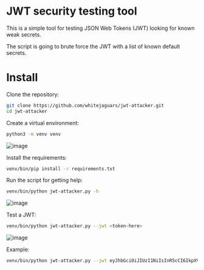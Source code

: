 # JWT security testing tool
This is a simple tool for testing JSON Web Tokens (JWT) looking for known weak secrets.

The script is going to brute force the JWT with a list of known default secrets.

# Install
Clone the repository:
``` bash
git clone https://github.com/whitejaguars/jwt-attacker.git
cd jwt-attacker
```

Create a virtual environment:
``` bash
python3 -m venv venv
```
![image](https://github.com/user-attachments/assets/ff45928d-f578-4afe-83db-dbdc06def1a6)

Install the requirements:
``` bash
venv/bin/pip install -r requirements.txt
```

Run the script for getting help:
``` bash
venv/bin/python jwt-attacker.py -h
```
![image](https://github.com/user-attachments/assets/dff4af9f-fdb3-408f-9486-1c3bebc3a5ef)


Test a JWT:
``` bash
venv/bin/python jwt-attacker.py --jwt <token-here>
```

![image](https://github.com/user-attachments/assets/04651fd9-0478-4be5-ba8d-dfbf7aaa576d)

Example:
``` bash
venv/bin/python jwt-attacker.py --jwt eyJhbGciOiJIUzI1NiIsInR5cCI6IkpXVCJ9.eyJzdWIiOiIxMjM0NTY3ODkwIiwibmFtZSI6IkpvaG4gRG9lIiwiaWF0IjoxNTE2MjM5MDIyfQ.SflKxwRJSMeKKF2QT4fwpMeJf36POk6yJV_adQssw5c
```
